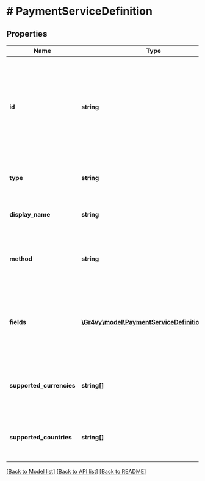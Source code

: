 # # PaymentServiceDefinition

## Properties

Name | Type | Description | Notes
------------ | ------------- | ------------- | -------------
**id** | **string** | The ID of the payment service. This is the underlying provider followed by a dash followed by the payment method ID. | [optional]
**type** | **string** | &#x60;payment-service-definition&#x60;. | [optional] [default to 'payment-service-definition']
**display_name** | **string** | The display name of this service. | [optional]
**method** | **string** | The ID of the payment method that this services handles. | [optional]
**fields** | [**\Gr4vy\model\PaymentServiceDefinitionFields[]**](PaymentServiceDefinitionFields.md) | A list of fields that need to be submitted when activating the payment. service. | [optional]
**supported_currencies** | **string[]** | A list of three-letter ISO currency codes that this service supports. | [optional]
**supported_countries** | **string[]** | A list of two-letter ISO country codes that this service supports. | [optional]

[[Back to Model list]](../../README.md#models) [[Back to API list]](../../README.md#endpoints) [[Back to README]](../../README.md)
